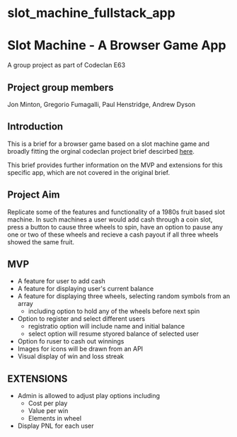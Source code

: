 # slot_machine_fullstack_app




#  Slot Machine - A Browser Game App
A group project as part of Codeclan E63

## Project group members
Jon Minton, Gregorio Fumagalli, Paul Henstridge, Andrew Dyson

## Introduction
This is a brief for a browser game based on a slot machine game and broadly fitting the orginal codeclan project brief descirbed [here](https://github.com/codeclan/e63_classnotes/edit/main/week_09/day_4/JS%20Project%20briefs%2011.07.50%2011.08.59/browser_game.md).

This brief provides further information on the MVP and extensions for this specific app, which are not covered in the original brief.

## Project Aim
Replicate some of the features and functionality of a 1980s fruit based slot machine.
In such machines a user would add cash through a coin slot, press a button to cause three wheels to spin, have an option to pause any one or two of these wheels and recieve a cash payout if all three wheels showed the same fruit.

## MVP

- A feature for user to add cash
- A feature for displaying user's current balance
- A feature for displaying three wheels, selecting random symbols from an array
    - including option to hold any of the wheels before next spin
- Option to register and select different users
    - registratio option will include name and initial balance
    - select option will resume styored balance of selected user
- Option fo ruser to cash out winnings
- Images for icons will be drawn from an API
- Visual display of win and loss streak

## EXTENSIONS

- Admin is allowed to adjust play options including
    - Cost per play
    - Value per win
    - Elements in wheel
- Display PNL for each user
